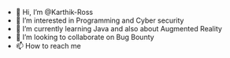 - 👋 Hi, I’m @Karthik-Ross
- 👀 I’m interested in Programming and Cyber security
- 🌱 I’m currently learning Java and also about Augmented Reality
- 💞️ I’m looking to collaborate on Bug Bounty
- 📫 How to reach me 

<!---
Karthik-Ross/Karthik-Ross is a ✨ special ✨ repository because its `README.md` (this file) appears on your GitHub profile.
You can click the Preview link to take a look at your changes.
--->
